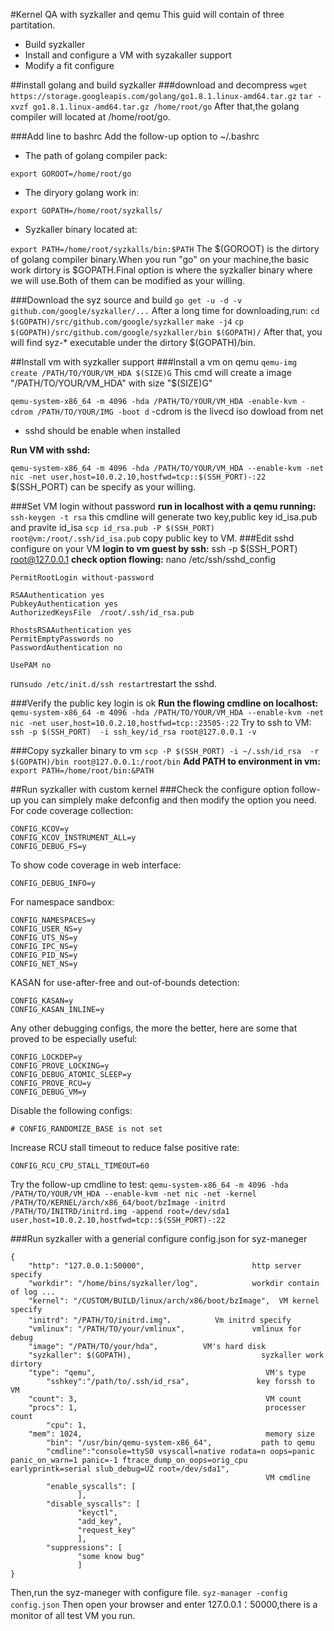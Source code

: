 #Kernel QA with syzkaller and qemu
This guid will contain of three partitation.
- Build syzkaller
- Install and configure a VM with syzakaller support
- Modify a fit configure

##install golang and build syzkaller
###download and decompress
`wget https://storage.googleapis.com/golang/go1.8.1.linux-amd64.tar.gz`
`tar -xvzf go1.8.1.linux-amd64.tar.gz /home/root/go`
After that,the golang compiler will located at /home/root/go.

###Add line to bashrc
Add the follow-up option to  ~/.bashrc
- The path of golang compiler pack:

`export GOROOT=/home/root/go`
- The diryory golang work in:

`export GOPATH=/home/root/syzkalls/`
- Syzkaller binary located at:

`export PATH=/home/root/syzkalls/bin:$PATH`
The $(GOROOT) is the dirtory of golang compiler binary.When you run "go" on your machine,the basic work dirtory is $GOPATH.Final option is where the syzkaller binary where we will use.Both of them can be modified as your willing.

###Download the syz source and build
`go get -u -d -v github.com/google/syzkaller/...`
After a long time for downloading,run:
`cd $(GOPATH)/src/github.com/google/syzkaller`
`make -j4`
`cp $(GOPATH)/src/github.com/google/syzkaller/bin $(GOPATH)/`
After that, you will find syz-* executable under the dirtory $(GOPATH)/bin.

##Install vm with syzkaller support
###Install a vm on qemu
`qemu-img create /PATH/TO/YOUR/VM_HDA $(SIZE)G`
This cmd will create a image "/PATH/TO/YOUR/VM_HDA" with size "$(SIZE)G"

`qemu-system-x86_64 -m 4096 -hda /PATH/TO/YOUR/VM_HDA -enable-kvm -cdrom /PATH/TO/YOUR/IMG -boot d`
-cdrom is the livecd iso dowload from net
- sshd should be enable when installed

<b>Run VM with sshd:</b>

`qemu-system-x86_64 -m 4096 -hda /PATH/TO/YOUR/VM_HDA --enable-kvm -net nic -net user,host=10.0.2.10,hostfwd=tcp::$(SSH_PORT)-:22`
$(SSH_PORT) can be specify as your willing.

###Set VM login without password
<b>run in localhost with a qemu running:</b>
`ssh-keygen -t rsa`
this cmdline will generate two key,public key id_isa.pub and pravite id_isa
`scp id_rsa.pub -P $(SSH_PORT) root@vm:/root/.ssh/id_isa.pub`
copy public key to VM.
###Edit sshd configure on your VM
<b>login to vm guest by ssh:</b>
ssh -p $(SSH_PORT) root@127.0.0.1
<b>check option flowing:</b>
nano /etc/ssh/sshd_config
```
PermitRootLogin without-password

RSAAuthentication yes
PubkeyAuthentication yes
AuthorizedKeysFile	/root/.ssh/id_rsa.pub

RhostsRSAAuthentication yes
PermitEmptyPasswords no
PasswordAuthentication no

UsePAM no
```
run`sudo /etc/init.d/ssh restart`restart the sshd.

###Verify the public key login is ok
<b>Run the flowing cmdline on localhost:</b>
`qemu-system-x86_64 -m 4096 -hda /PATH/TO/YOUR/VM_HDA --enable-kvm -net nic -net user,host=10.0.2.10,hostfwd=tcp::23505-:22`
Try to ssh to VM:
`ssh -p $(SSH_PORT)  -i ssh_key/id_rsa root@127.0.0.1 -v`

###Copy syzkaller binary to vm
`scp -P $(SSH_PORT) -i ~/.ssh/id_rsa  -r $(GOPATH)/bin root@127.0.0.1:/root/bin`
<b>Add PATH to environment in vm:</b>
`export PATH=/home/root/bin:&PATH`

##Run syzkaller with custom kernel
###Check the configure option follow-up
you can simplely make defconfig and then modify the option you need.
For code coverage collection:
```
CONFIG_KCOV=y
CONFIG_KCOV_INSTRUMENT_ALL=y
CONFIG_DEBUG_FS=y
```
To show code coverage in web interface:
```
CONFIG_DEBUG_INFO=y
```
For namespace sandbox:
```
CONFIG_NAMESPACES=y
CONFIG_USER_NS=y
CONFIG_UTS_NS=y
CONFIG_IPC_NS=y
CONFIG_PID_NS=y
CONFIG_NET_NS=y
```

KASAN for use-after-free and out-of-bounds detection:
```
CONFIG_KASAN=y
CONFIG_KASAN_INLINE=y
```
Any other debugging configs, the more the better, here are some that proved to be especially useful:
```
CONFIG_LOCKDEP=y
CONFIG_PROVE_LOCKING=y
CONFIG_DEBUG_ATOMIC_SLEEP=y
CONFIG_PROVE_RCU=y
CONFIG_DEBUG_VM=y
```
Disable the following configs:
```
# CONFIG_RANDOMIZE_BASE is not set
```
Increase RCU stall timeout to reduce false positive rate:
```
CONFIG_RCU_CPU_STALL_TIMEOUT=60
```
Try the follow-up cmdline to test:
`qemu-system-x86_64 -m 4096 -hda /PATH/TO/YOUR/VM_HDA --enable-kvm -net nic -net
-kernel /PATH/TO/KERNEL/arch/x86_64/boot/bzImage -initrd
/PATH/TO/INITRD/initrd.img -append root=/dev/sda1 user,host=10.0.2.10,hostfwd=tcp::$(SSH_PORT)-:22`

###Run syzkaller with a generial configure
config.json for syz-maneger
```
{
	"http": "127.0.0.1:50000",                        http server specify
	"workdir": "/home/bins/syzkaller/log",            workdir contain of log ...
	"kernel": "/CUSTOM/BUILD/linux/arch/x86/boot/bzImage",  VM kernel specify
	"initrd": "/PATH/TO/initrd.img"，         Vm initrd specify
	"vmlinux": "/PATH/TO/your/vmlinux",               vmlinux for debug
	"image": "/PATH/TO/your/hda",          VM's hard disk
	"syzkaller": $(GOPATH),                             syzkaller work dirtory
	"type": "qemu",                                      VM's type
        "sshkey":"/path/to/.ssh/id_rsa",               key forssh to VM
	"count": 3,                                          VM count
	"procs": 1,                                          processer count
        "cpu": 1,
	"mem": 1024,                                         memory size
        "bin": "/usr/bin/qemu-system-x86_64",           path to qemu
        "cmdline":"console=ttyS0 vsyscall=native rodata=n oops=panic panic_on_warn=1 panic=-1 ftrace_dump_on_oops=orig_cpu earlyprintk=serial slub_debug=UZ root=/dev/sda1",
                                                         VM cmdline
        "enable_syscalls": [
               ],
        "disable_syscalls": [
               "keyctl",
               "add_key",
               "request_key"
               ],
        "suppressions": [
               "some know bug"
               ]
}
```
Then,run the syz-maneger with configure file.
`syz-manager -config config.json`
Then open your browser and enter 127.0.0.1：50000,there is a monitor of all test VM you run.
